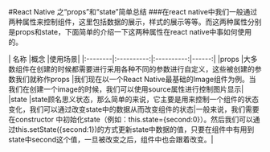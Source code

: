 #React Native 之“props”和“state”简单总结
###在react native中我们一般通过两种属性来控制组件，这里包括数据的展示，样式的展示等等。而这两种属性分别是props和state，下面简单的介绍一下这两种属性在react native中事如何使用的。

|	名称	|概念	|使用场景|
|:--------|:----------:|:----------:|------:|
|props |大多数组件在创建的时候都需要进行采用各种不同的参数进行自定义，这些被创建的参数我们就称作props |我们现在以一个React Native最基础的Image组件为例。当我们在创建一个image的时候，我们可以使用source属性进行控制图片显示|
|state |state顾名思义状态，那么简单的来说，它主要是用来控制一个组件的状态变化，我们可以通过改变state中的数据从而改变组件的状态|一般来说，我们需要在constructor 中初始化state（例如：this.state={second:0}）。然后我们可以通过this.setState({second:1})的方式更新state中数据的值，只要在组件中有用到state中second这个值，一旦被改变之后，组件中也会跟着改变。|